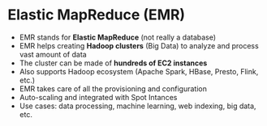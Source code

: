 # Elastic MapReduce (EMR)

- EMR stands for **Elastic MapReduce** (not really a database)
- EMR helps creating **Hadoop clusters** (Big Data) to analyze and process vast amount of data
- The cluster can be made of **hundreds of EC2 instances**
- Also supports Hadoop ecosystem (Apache Spark, HBase, Presto, Flink, etc.)
- EMR takes care of all the provisioning and configuration
- Auto-scaling and integrated with Spot Intances
- Use cases: data processing, machine learning, web indexing, big data, etc.
